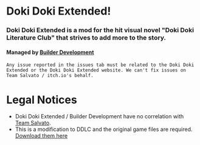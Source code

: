 # Doki Doki Extended!
### Doki Doki Extended is a mod for the hit visual novel "Doki Doki Literature Club" that strives to add more to the story.
#### Managed by [Builder Development](https://builderdevelopment.github.io/bdevweb/)
`Any issue reported in the issues tab must be related to the Doki Doki Extended or the Doki Doki Extended website. We can't fix issues on Team Salvato / itch.io's behalf.`

# Legal Notices
- Doki Doki Extended / Builder Development have no correlation with [Team Salvato](http://teamsalvato.com/).
- This is a modification to DDLC and the original game files are required. [Download them here](https://teamsalvato.itch.io/ddlc)
